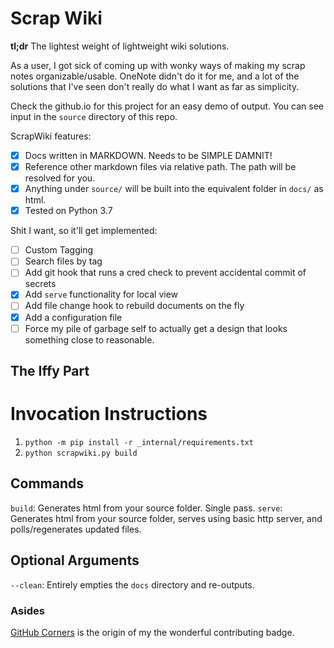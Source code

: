 # Scrap Wiki

**tl;dr** The lightest weight of lightweight wiki solutions. 

As a user, I got sick of coming up with wonky ways of making my scrap notes organizable/usable. OneNote didn't do it for me, and a lot of the solutions that I've seen don't really do what I want as far as simplicity.

Check the github.io for this project for an easy demo of output. You can see input in the `source` directory of this repo.

ScrapWiki features:

- [x] Docs written in MARKDOWN. Needs to be SIMPLE DAMNIT!
- [x] Reference other markdown files via relative path. The path will be resolved for you.
- [x] Anything under `source/` will be built into the equivalent folder in `docs/` as html.
- [x] Tested on Python 3.7

Shit I want, so it'll get implemented:

- [ ] Custom Tagging
- [ ] Search files by tag
- [ ] Add git hook that runs a cred check to prevent accidental commit of secrets
- [x] Add `serve` functionality for local view
- [ ] Add file change hook to rebuild documents on the fly
- [x] Add a configuration file
- [ ] Force my pile of garbage self to actually get a design that looks something close to reasonable.

## The Iffy Part

# Invocation Instructions

1. `python -m pip install -r _internal/requirements.txt`
2. `python scrapwiki.py build`

## Commands

`build`: Generates html from your source folder. Single pass.
`serve`: Generates html from your source folder, serves using basic http server, and polls/regenerates updated files.

## Optional Arguments

`--clean`: Entirely empties the `docs` directory and re-outputs.

### Asides

[GitHub Corners](https://tholman.com/github-corners/) is the origin of my the wonderful contributing badge.